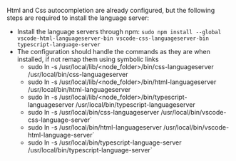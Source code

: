 Html and Css autocompletion are already configured, but the following steps are required to install the language server:

- Install the language servers through npm: `sudo npm install --global vscode-html-languageserver-bin vscode-css-languageserver-bin typescript-language-server`
- The configuration should handle the commands as they are when installed, if not remap them using symbolic links
  - sudo ln -s /usr/local/lib/<node_folder>/bin/css-languageserver /usr/local/bin/css-languageserver
  - sudo ln -s /usr/local/lib/<node_folder>/bin/html-languageserver /usr/local/bin/html-languageserver
  - sudo ln -s /usr/local/lib/<node_folder>/bin/typescript-languageserver /usr/local/bin/typescript-languageserver
  - sudo ln -s /usr/local/bin/css-languageserver /usr/local/bin/vscode-css-language-server`
  - sudo ln -s /usr/local/bin/html-languageserver /usr/local/bin/vscode-html-language-server`
  - sudo ln -s /usr/local/bin/typescript-language-server /usr/local/bin/typescript-language-server`
